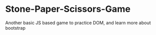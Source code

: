 # Stone-Paper-Scissors-Game
Another basic JS based game to practice DOM, and learn more about bootstrap
